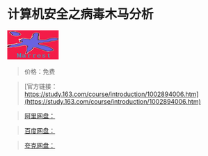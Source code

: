 # 计算机安全之病毒木马分析

![img](../../../assets/study163/free/6598185771019493553.jpg)

> 价格：免费

> [官方链接：https://study.163.com/course/introduction/1002894006.htm](https://study.163.com/course/introduction/1002894006.htm)

> [阿里网盘：]()

> [百度网盘：]()

> [夸克网盘：]()
